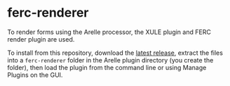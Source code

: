 # ferc-renderer

To render forms using the Arelle processor, the XULE plugin and FERC render plugin are used.

To install from this repository, download the [latest release](../../releases), extract the files into a ```ferc-renderer``` folder in the Arelle plugin directory (you create the folder), then load the plugin from the command line or using Manage Plugins on the GUI.
